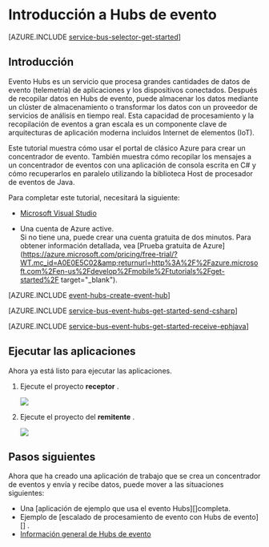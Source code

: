 <properties
    pageTitle="Introducción a Hubs de evento en C# | Microsoft Azure"
    description="Siga este tutorial para empezar a usar Azure evento Hubs; envío de eventos en C# y recibirlos en Java con la EventProcessorHost."
    services="event-hubs"
    documentationCenter=""
    authors="jtaubensee"
    manager="timlt"
    editor=""/>

<tags
    ms.service="event-hubs"
    ms.workload="na"
    ms.tgt_pltfrm="na"
    ms.devlang="na"
    ms.topic="hero-article"
    ms.date="09/27/2016"
    ms.author="jotaub;sethm"/>

# <a name="get-started-with-event-hubs"></a>Introducción a Hubs de evento

[AZURE.INCLUDE [service-bus-selector-get-started](../../includes/service-bus-selector-get-started.md)]

## <a name="introduction"></a>Introducción

Evento Hubs es un servicio que procesa grandes cantidades de datos de evento (telemetría) de aplicaciones y los dispositivos conectados. Después de recopilar datos en Hubs de evento, puede almacenar los datos mediante un clúster de almacenamiento o transformar los datos con un proveedor de servicios de análisis en tiempo real. Esta capacidad de procesamiento y la recopilación de eventos a gran escala es un componente clave de arquitecturas de aplicación moderna incluidos Internet de elementos (IoT).

Este tutorial muestra cómo usar el portal de clásico Azure para crear un concentrador de evento. También muestra cómo recopilar los mensajes a un concentrador de eventos con una aplicación de consola escrita en C# y cómo recuperarlos en paralelo utilizando la biblioteca Host de procesador de eventos de Java.

Para completar este tutorial, necesitará la siguiente:

+ [Microsoft Visual Studio](http://visualstudio.com)

+ Una cuenta de Azure active. <br/>Si no tiene una, puede crear una cuenta gratuita de dos minutos. Para obtener información detallada, vea [Prueba gratuita de Azure](https://azure.microsoft.com/pricing/free-trial/?WT.mc_id=A0E0E5C02&amp;returnurl=http%3A%2F%2Fazure.microsoft.com%2Fen-us%2Fdevelop%2Fmobile%2Ftutorials%2Fget-started%2F target="_blank").

[AZURE.INCLUDE [event-hubs-create-event-hub](../../includes/event-hubs-create-event-hub.md)]

[AZURE.INCLUDE [service-bus-event-hubs-get-started-send-csharp](../../includes/service-bus-event-hubs-get-started-send-csharp.md)]

[AZURE.INCLUDE [service-bus-event-hubs-get-started-receive-ephjava](../../includes/service-bus-event-hubs-get-started-receive-ephjava.md)]

## <a name="run-the-applications"></a>Ejecutar las aplicaciones

Ahora ya está listo para ejecutar las aplicaciones.

1.  Ejecute el proyecto **receptor** .

    ![][21]

2.  Ejecute el proyecto del **remitente** .

    ![][22]

## <a name="next-steps"></a>Pasos siguientes

Ahora que ha creado una aplicación de trabajo que se crea un concentrador de eventos y envía y recibe datos, puede mover a las situaciones siguientes:

- Una [aplicación de ejemplo que usa el evento Hubs][]completa.
- Ejemplo de [escalado de procesamiento de evento con Hubs de evento][] .
- [Información general de Hubs de evento][]

<!-- Images. -->
[21]: ./media/event-hubs-csharp-ephjava-getstarted/ephjava.png
[22]: ./media/event-hubs-csharp-ephjava-getstarted/cs-send.png

<!-- Links -->
[Azure classic portal]: https://manage.windowsazure.com/
[Información general de Hubs de evento]: event-hubs-overview.md
[aplicación de ejemplo que usa Hubs de evento]: https://code.msdn.microsoft.com/Service-Bus-Event-Hub-286fd097
[Escalar evento procesamiento con Hubs de evento]: https://code.msdn.microsoft.com/Service-Bus-Event-Hub-45f43fc3
